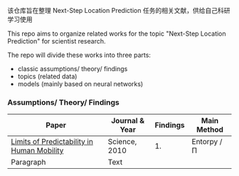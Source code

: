 该仓库旨在整理 Next-Step Location Prediction 任务的相关文献，供给自己科研学习使用

This repo aims to organize related works for the topic "Next-Step Location Prediction" for scientist research.

The repo will divide these works into three parts:

- classic assumptions/ theory/ findings
- topics (related data)
- models (mainly based on neural networks)

### Assumptions/ Theory/ Findings

| Paper                                                                             | Journal & Year | Findings | Main Method |
| --------------------------------------------------------------------------------- | -------------- | -------- | ----------- |
| [Limits of Predictability in Human Mobility](./findings/limits_entropy/readme.md) | Science, 2010  | 1.       | Entorpy / Π |
| Paragraph                                                                         | Text           |
